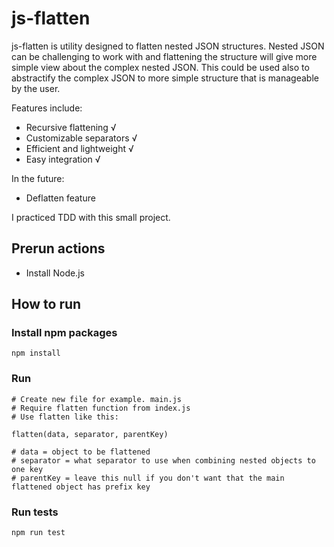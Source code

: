 # js-flatten

js-flatten is utility designed to flatten nested JSON structures. Nested JSON can be challenging to work with and flattening the structure will give more simple view about the complex nested JSON. This could be used also to abstractify the complex JSON to more simple structure that is manageable by the user.

Features include:
* Recursive flattening √
* Customizable separators √
* Efficient and lightweight √
* Easy integration √

In the future:
* Deflatten feature

I practiced TDD with this small project.

## Prerun actions

* Install Node.js

## How to run

### Install npm packages
```
npm install
```

### Run
```
# Create new file for example. main.js
# Require flatten function from index.js
# Use flatten like this:

flatten(data, separator, parentKey)

# data = object to be flattened
# separator = what separator to use when combining nested objects to one key
# parentKey = leave this null if you don't want that the main flattened object has prefix key

```

### Run tests
```
npm run test
```
